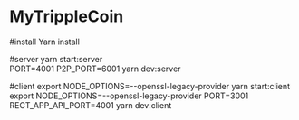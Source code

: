 # MyTrippleCoin

#install
Yarn install


#server
yarn start:server    
PORT=4001 P2P_PORT=6001 yarn dev:server  

#client
export NODE_OPTIONS=--openssl-legacy-provider
yarn start:client                     
export NODE_OPTIONS=--openssl-legacy-provider
PORT=3001 RECT_APP_API_PORT=4001 yarn dev:client

